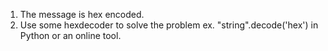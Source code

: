 1. The message is hex encoded.
2. Use some hexdecoder to solve the problem ex. "string".decode('hex') in Python or an online tool.
